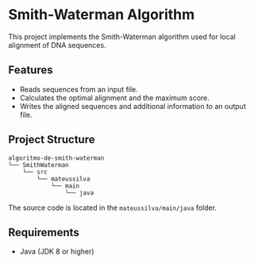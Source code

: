 # Smith-Waterman Algorithm

This project implements the Smith-Waterman algorithm used for local alignment of DNA sequences.

## Features

- Reads sequences from an input file.
- Calculates the optimal alignment and the maximum score.
- Writes the aligned sequences and additional information to an output file.

## Project Structure

```
algoritmo-de-smith-waterman
└── SmithWaterman
    └── src
        └── mateussilva
            └── main
                └── java
```

The source code is located in the `mateussilva/main/java` folder.

## Requirements

- Java (JDK 8 or higher)
